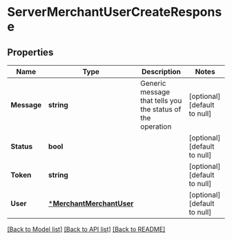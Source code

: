 # ServerMerchantUserCreateResponse

## Properties
Name | Type | Description | Notes
------------ | ------------- | ------------- | -------------
**Message** | **string** | Generic message that tells you the status of the operation | [optional] [default to null]
**Status** | **bool** |  | [optional] [default to null]
**Token** | **string** |  | [optional] [default to null]
**User** | [***MerchantMerchantUser**](merchant.MerchantUser.md) |  | [optional] [default to null]

[[Back to Model list]](../README.md#documentation-for-models) [[Back to API list]](../README.md#documentation-for-api-endpoints) [[Back to README]](../README.md)


